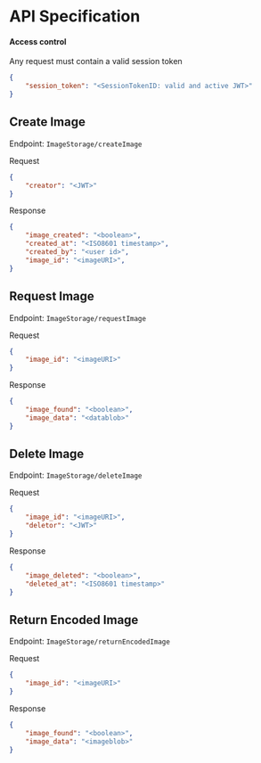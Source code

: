 # API Specification

#### Access control
Any request must contain a valid session token
```json
{
    "session_token": "<SessionTokenID: valid and active JWT>"
}
```

## Create Image

Endpoint: `ImageStorage/createImage`

Request
```json
{
    "creator": "<JWT>"
}
```

Response
```json
{
    "image_created": "<boolean>",
    "created_at": "<ISO8601 timestamp>",
    "created_by": "<user id>",
    "image_id": "<imageURI>",
}
```

## Request Image

Endpoint: `ImageStorage/requestImage`

Request
```json
{
    "image_id": "<imageURI>"
}
```

Response
```json
{
    "image_found": "<boolean>",
    "image_data": "<datablob>"
}
```

## Delete Image

Endpoint: `ImageStorage/deleteImage`

Request
```json
{
    "image_id": "<imageURI>",
    "deletor": "<JWT>"
}
```

Response
```json
{
    "image_deleted": "<boolean>",
    "deleted_at": "<ISO8601 timestamp>"
}
```

## Return Encoded Image

Endpoint: `ImageStorage/returnEncodedImage`

Request
```json
{
    "image_id": "<imageURI>"
}
```

Response
```json
{
    "image_found": "<boolean>",
    "image_data": "<imageblob>"
}
```

